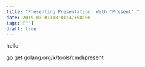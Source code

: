```yaml
---
title: "Presenting Presentation. With 'Present'."
date: 2019-03-01T18:01:47+08:00
tags: [""]
draft: true
---
```


hello


go get golang.org/x/tools/cmd/present